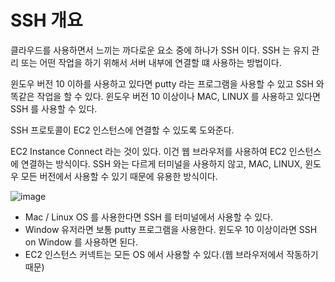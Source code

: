 # SSH 개요

클라우드를 사용하면서 느끼는 까다로운 요소 중에 하나가 SSH 이다.
SSH 는 유지 관리 또는 어떤 작업을 하기 위해서 서버 내부에 연결할 떄 사용하는 방법이다.

윈도우 버전 10 이하를 사용하고 있다면 putty 라는 프로그램을 사용할 수 있고 SSH 와 똑같은 작업을 할 수 있다.
윈도우 버전 10 이상이나 MAC, LINUX 를 사용하고 있다면 SSH 를 사용할 수 있다.

SSH 프로토콜이 EC2 인스턴스에 연결할 수 있도록 도와준다.

EC2 Instance Connect 라는 것이 있다. 이건 웹 브라우저를 사용하여 EC2 인스턴스에 연결하는 방식이다.
SSH 와는 다르게 터미널을 사용하지 않고, MAC, LINUX, 윈도우 모든 버전에서 사용할 수 있기 때문에 유용한 방식이다.

![image](https://user-images.githubusercontent.com/67403886/156366038-b3686d32-5a1f-441a-b80d-a744e386b24b.png)

- Mac / Linux OS 를 사용한다면 SSH 를 터미널에서 사용할 수 있다.
- Window 유저라면 보통 putty 프로그램을 사용한다. 윈도우 10 이상이라면 SSH on Window 를 사용하면 된다.
- EC2 인스턴스 커넥트는 모든 OS 에서 사용할 수 있다.(웹 브라우저에서 작동하기 때문)


























